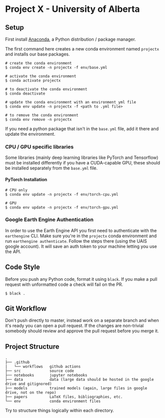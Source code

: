 # Project X - University of Alberta

## Setup
First install [Anaconda](https://www.anaconda.com/products/individual), a Python distribution / package manager.

The first command here creates a new conda environment named `projectx` and installs our base packages. 

```shell script
# create the conda environment
$ conda env create -n projectx -f env/base.yml

# activate the conda environment
$ conda activate projectx

# to deactivate the conda environment
$ conda deactivate

# update the conda environment with an environment yml file
$ conda env update -n projectx -f <path to .yml file>

# to remove the conda environment
$ conda env remove -n projectx
```

If you need a python package that isn't in the `base.yml` file, add it there and update the environment.

### CPU / GPU specific libraries

Some libraries (mainly deep learning libraries like PyTorch and Tensorflow) must be installed differently if you have a CUDA-capable GPU, these should be installed separately from the `base.yml` file.

#### PyTorch Installation

```shell script
# CPU only
$ conda env update -n projectx -f env/torch-cpu.yml

# GPU
$ conda env update -n projectx -f env/torch-gpu.yml
```

### Google Earth Engine Authentication

In order to use the Earth Engine API you first need to authenticate with the `earthengine` CLI. Make sure you're in the `projectx` conda environment and run `earthengine authenticate`. Follow the steps there (using the UAIS google account). It will save an auth token to your machine letting you use the API.


## Code Style
Before you push any Python code, format it using `black`. If you make a pull request with unformatted code a check will fail on the PR.

```shell script
$ black .
```

## Git Workflow
Don't push directly to master, instead work on a separate branch and when it's ready you can open a pull request. If the changes are non-trivial somebody should review and approve the pull request before you merge it.

## Project Structure
```
.
├── .github
|   └── workflows   github actions
├── src             source code
├── notebooks       jupyter notebooks
├── data            data (large data should be hosted in the google drive and gitignored)
├── models          trained models (again, large files in google drive, not on the repo)
├── papers          LaTeX files, bibliographies, etc.
└── env             conda environment files
```
Try to structure things logically within each directory.
